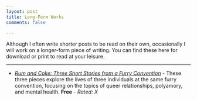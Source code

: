 ```yaml
---
layout: post
title: Long-Form Works
comments: false

---
```


Although I often write shorter posts to be read on their own, occasionally I will work on a longer-form piece of writing.  You can find these here for download or print to read at your leisure.

-----

* [*Rum and Coke: Three Short Stories from a Furry Convention*](rum-and-coke) - These three pieces explore the lives of three individuals at the same furry convention, focusing on the topics of queer relationships, polyamory, and mental health. **Free** - *Rated: X*
